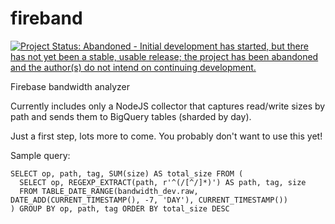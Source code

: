 # fireband

[![Project Status: Abandoned - Initial development has started, but there has not yet been a stable, usable release; the project has been abandoned and the author(s) do not intend on continuing development.](http://www.repostatus.org/badges/latest/abandoned.svg)](http://www.repostatus.org/#abandoned)

Firebase bandwidth analyzer

Currently includes only a NodeJS collector that captures read/write sizes by path and sends them to BigQuery tables (sharded by day).

Just a first step, lots more to come.  You probably don't want to use this yet!

Sample query:

```
SELECT op, path, tag, SUM(size) AS total_size FROM (
  SELECT op, REGEXP_EXTRACT(path, r'^(/[^/]*)') AS path, tag, size
  FROM TABLE_DATE_RANGE(bandwidth_dev.raw, DATE_ADD(CURRENT_TIMESTAMP(), -7, 'DAY'), CURRENT_TIMESTAMP())
) GROUP BY op, path, tag ORDER BY total_size DESC
```
